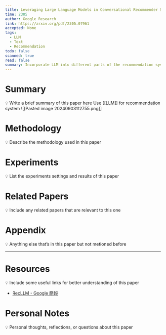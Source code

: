 ```yaml
---
title: Leveraging Large Language Models in Conversational Recommender Systems
time: 2305
author: Google Research
link: https://arxiv.org/pdf/2305.07961
accepted: None
tags:
  - LLM
  - Text
  - Recommendation
todo: false
scanned: true
read: false
summary: Incorporate LLM into different parts of the recommendation system on YouTube videos
---
```

# Summary
💡 Write a brief summary of this paper here
Use [[LLM]] for recommendation system
![[Pasted image 20240903112755.png]]
# Methodology
💡 Describe the methodology used in this paper

# Experiments
💡 List the experiments settings and results of this paper

# Related Papers
💡 Include any related papers that are relevant to this one

# Appendix
💡 Anything else that’s in this paper but not metioned before

---
# Resources
💡 Include some useful links for better understanding of this paper
- [RecLLM - Google 簡報](https://docs.google.com/presentation/d/1u73IetWYSF6nmIj5aVspYXvsxtnJOyOR02_PJHVW5SI/edit#slide=id.g2fb10149827_0_777)
# Personal Notes
💡 Personal thoughts, reflections, or questions about this paper